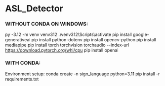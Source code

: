 # ASL_Detector

### WITHOUT CONDA ON WINDOWS:
py -3.12 -m venv venv312
.\venv312\Scripts\activate
pip install google-generativeai
pip install python-dotenv
pip install opencv-python
pip install mediapipe
pip install torch torchvision torchaudio --index-url https://download.pytorch.org/whl/cpu
pip install openai

### WITH CONDA:
Environment setup: 
conda create -n sign_language python=3.11
pip install -r requirements.txt
